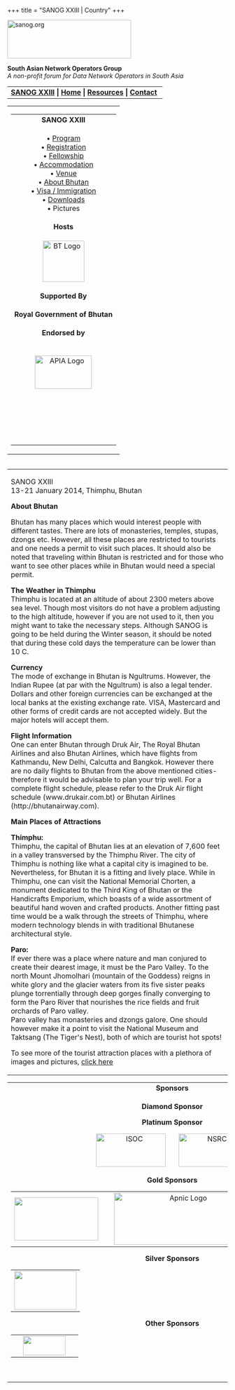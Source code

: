 +++
title = "SANOG XXIII | Country"
+++

[<img src="../images/logo.jpg" width="283" height="88" alt="sanog.org" />](../index.html)

**South Asian Network Operators Group**  
*A non-profit forum for Data Network Operators in South Asia*

<table width="760" data-border="0" data-cellspacing="0" data-cellpadding="0">
<tbody>
<tr class="odd">
<td><strong><a href="index.html">SANOG XXIII</a></strong> <strong>| <a href="../index.html">Home</a> | <a href="../resources/index.html">Resources</a> | <a href="../contact.htm">Contact</a> </strong></td>
</tr>
</tbody>
</table>

<table width="99%" data-border="0" data-cellspacing="0" data-cellpadding="8">
<colgroup>
<col style="width: 100%" />
</colgroup>
<tbody>
<tr class="odd">
<td><table width="100%" data-border="0" data-cellspacing="2" data-cellpadding="0">
<colgroup>
<col style="width: 100%" />
</colgroup>
<tbody>
<tr class="odd">
<td style="text-align: center;"><strong>SANOG XXIII</strong></td>
</tr>
<tr class="even">
<td style="text-align: center;"><p>• <a href="program.htm">Program</a><br />
• <a href="registration.htm">Registration</a><br />
• <a href="fellowship.htm">Fellowship</a><br />
• <a href="accommodation.htm">Accommodation</a><br />
• <a href="venue.htm">Venue</a><br />
• <a href="country.htm">About Bhutan</a><br />
• <a href="visa.htm">Visa / Immigration</a><br />
• <a href="downloads.htm">Downloads</a><br />
• Pictures</p></td>
</tr>
<tr class="odd">
<td style="text-align: center;"><strong>Hosts</strong></td>
</tr>
<tr class="even">
<td style="text-align: center;"><div data-align="center">
<p><a href="http://www.druknet.bt"><img src="images/bt-logo.png" width="95" height="94" alt="BT Logo" /></a></p>
</div></td>
</tr>
<tr class="odd">
<td style="text-align: center;"><strong>Supported By</strong></td>
</tr>
<tr class="even">
<td style="text-align: center;"><p><strong>Royal Government of Bhutan</strong><br />
</p></td>
</tr>
<tr class="odd">
<td style="text-align: center;"><strong>Endorsed by</strong></td>
</tr>
<tr class="even">
<td style="text-align: center;"><p><br />
<a href="http://www.apia.org/"><img src="../sanog4/images/apialogo.gif" width="130" height="76" alt="APIA Logo" /></a></p>
<p> </p>
<p><br />
</p>
<p> </p></td>
</tr>
</tbody>
</table></td>
</tr>
</tbody>
</table>

<img src="../images/1pxt.gif" width="1" height="1" />

<table width="100%" data-border="0" data-cellspacing="0" data-cellpadding="10">
<colgroup>
<col style="width: 100%" />
</colgroup>
<tbody>
<tr class="odd">
<td><p>SANOG XXIII<br />
13-21 January 2014, Thimphu, Bhutan</p>
<p><strong>About Bhutan</strong></p>
<p>Bhutan has many places which would interest people with different tastes. There are lots of monasteries, temples, stupas, dzongs etc. However, all these places are restricted to tourists and one needs a permit to visit such places. It should also be noted that traveling within Bhutan is restricted and for those who want to see other places while in Bhutan would need a special permit.</p>
<p><strong>The Weather in Thimphu<br />
</strong>Thimphu is located at an altitude of about 2300 meters above sea level. Though most visitors do not have a problem adjusting to the high altitude, however if you are not used to it, then you might want to take the necessary steps. Although SANOG is going to be held during the Winter season, it should be noted that during these cold days the temperature can be lower than 10 C.</p>
<p><strong>Currency<br />
</strong>The mode of exchange in Bhutan is Ngultrums. However, the Indian Rupee (at par with the Ngultrum) is also a legal tender. Dollars and other foreign currencies can be exchanged at the local banks at the existing exchange rate. VISA, Mastercard and other forms of credit cards are not accepted widely. But the major hotels will accept them.</p>
<p><strong>Flight Information<br />
</strong>One can enter Bhutan through Druk Air, The Royal Bhutan Airlines and also Bhutan Airlines, which have flights from Kathmandu, New Delhi, Calcutta and Bangkok. However there are no daily flights to Bhutan from the above mentioned cities- therefore it would be advisable to plan your trip well. For a complete flight schedule, please refer to the Druk Air flight schedule (www.drukair.com.bt) or Bhutan Airlines (http://bhutanairway.com).</p>
<p><strong>Main Places of Attractions</strong></p>
<p><strong>Thimphu:<br />
</strong>Thimphu, the capital of Bhutan lies at an elevation of 7,600 feet in a valley transversed by the Thimphu River. The city of Thimphu is nothing like what a capital city is imagined to be. Nevertheless, for Bhutan it is a fitting and lively place. While in Thimphu, one can visit the National Memorial Chorten, a monument dedicated to the Third King of Bhutan or the Handicrafts Emporium, which boasts of a wide assortment of beautiful hand woven and crafted products. Another fitting past time would be a walk through the streets of Thimphu, where modern technology blends in with traditional Bhutanese architectural style.</p>
<p><strong>Paro:<br />
</strong>If ever there was a place where nature and man conjured to create their dearest image, it must be the Paro Valley. To the north Mount Jhomolhari (mountain of the Goddess) reigns in white glory and the glacier waters from its five sister peaks plunge torrentially through deep gorges finally converging to form the Paro River that nourishes the rice fields and fruit orchards of Paro valley.<br />
Paro valley has monasteries and dzongs galore. One should however make it a point to visit the National Museum and Taktsang (The Tiger's Nest), both of which are tourist hot spots!</p>
<p>To see more of the tourist attraction places with a plethora of images and pictures, <a href="http://www.druknet.bt/modules.php?name=Web_Links&amp;l_op=viewlink&amp;cid=7">click here</a></p></td>
</tr>
</tbody>
</table>

<table width="100%" data-border="0" data-cellspacing="0">
<colgroup>
<col style="width: 100%" />
</colgroup>
<tbody>
<tr class="odd">
<td style="text-align: center;"><strong>Sponsors</strong></td>
</tr>
<tr class="even">
<td style="text-align: center;"><div data-align="center">
<p><strong>Diamond Sponsor</strong></p>
<p><strong>Platinum Sponsor</strong></p>
<p><a href="http://www.isoc.org"><img src="images/isoc-logo.GIF" width="159" height="76" alt="ISOC" /></a>       <a href="http://www.nsrc.org/"><img src="images/nsrc-logo.png" width="159" height="76" alt="NSRC" /></a></p>
<p><strong>Gold Sponsors</strong></p>
<table>
<tbody>
<tr class="odd">
<td style="text-align: center;"><img src="images/logo_cisco.gif" width="192" height="98" /></td>
<td style="text-align: center;"> </td>
<td style="text-align: center;"><a href="http://www.apnic.net"><img src="images/apniclogo.jpg" width="323" height="119" alt="Apnic Logo" /></a></td>
<td style="text-align: center;"><a href="http://www.google.com"><img src="images/google_layered.jpg" width="155" height="55" alt="Google" /></a></td>
</tr>
</tbody>
</table>
<p><strong>Silver Sponsors</strong></p>
<table>
<tbody>
<tr class="odd">
<td style="text-align: center;"><img src="images/netnod.gif" width="142" height="88" /></td>
</tr>
</tbody>
</table>
<p><strong>Other Sponsors</strong></p>
<table>
<tbody>
<tr class="odd">
<td style="text-align: center;"> </td>
<td style="text-align: center;"><img src="images/pchlogo.jpg" width="97" height="44" /></td>
<td style="text-align: center;"> </td>
</tr>
</tbody>
</table>
<p> </p>
</div></td>
</tr>
</tbody>
</table>
